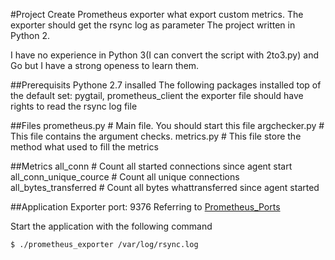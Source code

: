 #Project
Create Prometheus exporter what export custom metrics.
The exporter should get the rsync log as parameter
The project written in Python 2.

I have no experience in Python 3(I can convert the script with 2to3.py) 
and Go but I have a strong openess to learn them.


##Prerequisits
Pythone 2.7 insalled
The following packages installed top of the default set: pygtail, prometheus_client
the exporter file should have rights to read the rsync log file

##Files
prometheus.py	# Main file. You should start this file
argchecker.py	# This file contains the argument checks. 
metrics.py	# This file store the method what used to fill the metrics


##Metrics
all_conn	# Count all started connections since agent start 
all_conn_unique_cource # Count all unique connections
all_bytes_transferred # Count all bytes whattransferred since agent started


##Application
Exporter port: 9376 Referring to [Prometheus_Ports](https://prometheus.io/docs/instrumenting/writing_exporters/)

Start the application with the following command

```
$ ./prometheus_exporter /var/log/rsync.log
```

